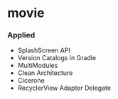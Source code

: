 # movie

### Applied
* SplashScreen API
* Version Catalogs in Gradle
* MultiModules
* Clean Architecture
* Cicerone
* RecyclerView Adapter Delegate
